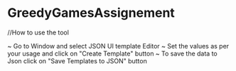 # GreedyGamesAssignement

//How to use the tool

~ Go to Window and select JSON UI template Editor
~ Set the values as per your usage and click on "Create Template" button
~ To save the data to Json click on "Save Templates to JSON" button
